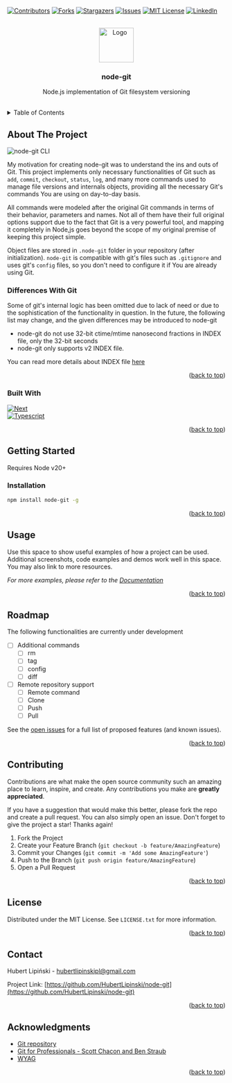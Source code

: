 <!-- Improved compatibility of back to top link: See: https://github.com/othneildrew/Best-README-Template/pull/73 -->
<a id="readme-top"></a>


<!-- PROJECT SHIELDS -->
<!--
*** I'm using markdown "reference style" links for readability.
*** Reference links are enclosed in brackets [ ] instead of parentheses ( ).
*** See the bottom of this document for the declaration of the reference variables
*** for contributors-url, forks-url, etc. This is an optional, concise syntax you may use.
*** https://www.markdownguide.org/basic-syntax/#reference-style-links
-->
[![Contributors][contributors-shield]][contributors-url]
[![Forks][forks-shield]][forks-url]
[![Stargazers][stars-shield]][stars-url]
[![Issues][issues-shield]][issues-url]
[![MIT License][license-shield]][license-url]
[![LinkedIn][linkedin-shield]][linkedin-url]



<!-- PROJECT LOGO -->
<br />
<div align="center">
  <a href="https://github.com/HubertLipinski/node-git">
    <img src="images/logo.png" alt="Logo" width="80" height="80">
  </a>

<h3 align="center">node-git</h3>

  <p align="center">
    Node.js implementation of Git filesystem versioning
    <br />
    <br />

[//]: # (    <a href="https://github.com/HubertLipinski/node-git">View Demo</a>)
[//]: # (    ·)
[//]: # (    <a href="https://github.com/HubertLipinski/node-git/issues/new?labels=bug&template=bug-report---.md">Report Bug</a>)
[//]: # (    ·)
[//]: # (    <a href="https://github.com/HubertLipinski/node-git/issues/new?labels=enhancement&template=feature-request---.md">Request Feature</a>)
  </p>
</div>



<!-- TABLE OF CONTENTS -->

[//]: # (<details open>)
<details>
  <summary>Table of Contents</summary>
  <ol>
    <li>
      <a href="#about-the-project">About The Project</a>
      <ul>
        <li><a href="#differences-with-git">Differences With Git</a></li>
        <li><a href="#built-with">Built With</a></li>
      </ul>
    </li>
    <li>
      <a href="#getting-started">Getting Started</a>
      <ul>
        <li><a href="#installation">Installation</a></li>
      </ul>
    </li>
    <li><a href="#usage">Usage</a></li>
    <li><a href="#roadmap">Roadmap</a></li>
    <li><a href="#contributing">Contributing</a></li>
    <li><a href="#license">License</a></li>
    <li><a href="#contact">Contact</a></li>
    <li><a href="#acknowledgments">Acknowledgments</a></li>
  </ol>
</details>



<!-- ABOUT THE PROJECT -->
## About The Project

![node-git CLI][product-screenshot]

My motivation for creating node-git was to understand the ins and outs of Git.
This project implements only necessary functionalities of Git such as ``add``, ``commit``, ``checkout``, ``status``, ``log``, and many more commands used to manage file versions and internals objects, providing all the necessary Git's commands You are using on day-to-day basis.

All commands were modeled after the original Git commands in terms of their behavior, parameters and names. Not all of them have their full original options support due to the fact that Git is a very powerful tool, and mapping it completely in Node,js goes beyond the scope of my original premise of keeping this project simple.

Object files are stored in ``.node-git`` folder in your repository (after initialization).
``node-git`` is compatible with git's files such as ``.gitignore`` and uses git's ``config`` files, so you don't need to configure it if You are already using Git.

### Differences With Git
Some of git's internal logic has been omitted due to lack of need or due to the sophistication of the functionality in question. In the future, the following list may change, and the given differences may be introduced to node-git
* node-git do not use 32-bit ctime/mtime nanosecond fractions in INDEX file, only the 32-bit seconds
* node-git only supports v2 INDEX file. 

You can read more details about INDEX file [here](https://github.com/git/git/blob/master/Documentation/gitformat-index.txt)

<p align="right">(<a href="#readme-top">back to top</a>)</p>

### Built With

[![Next][Node-logo]][Node-url]  
[![Typescript][TS-logo]][TS-url]
<p align="right">(<a href="#readme-top">back to top</a>)</p>

<!-- GETTING STARTED -->
## Getting Started

Requires Node v20+

### Installation

  ```sh
  npm install node-git -g
  ```
<p align="right">(<a href="#readme-top">back to top</a>)</p>


<!-- USAGE EXAMPLES -->
## Usage

Use this space to show useful examples of how a project can be used. Additional screenshots, code examples and demos work well in this space. You may also link to more resources.

_For more examples, please refer to the [Documentation](https://example.com)_

<p align="right">(<a href="#readme-top">back to top</a>)</p>

<!-- ROADMAP -->
## Roadmap

The following functionalities are currently under development

- [ ] Additional commands
  - [ ] rm
  - [ ] tag
  - [ ] config
  - [ ] diff
- [ ] Remote repository support
    - [ ] Remote command
    - [ ] Clone
    - [ ] Push
    - [ ] Pull

See the [open issues](https://github.com/HubertLipinski/node-git/issues) for a full list of proposed features (and known issues).

<p align="right">(<a href="#readme-top">back to top</a>)</p>



<!-- CONTRIBUTING -->
## Contributing

Contributions are what make the open source community such an amazing place to learn, inspire, and create. Any contributions you make are **greatly appreciated**.

If you have a suggestion that would make this better, please fork the repo and create a pull request. You can also simply open an issue.
Don't forget to give the project a star! Thanks again!

1. Fork the Project
2. Create your Feature Branch (`git checkout -b feature/AmazingFeature`)
3. Commit your Changes (`git commit -m 'Add some AmazingFeature'`)
4. Push to the Branch (`git push origin feature/AmazingFeature`)
5. Open a Pull Request

<p align="right">(<a href="#readme-top">back to top</a>)</p>



<!-- LICENSE -->
## License

Distributed under the MIT License. See `LICENSE.txt` for more information.

<p align="right">(<a href="#readme-top">back to top</a>)</p>



<!-- CONTACT -->
## Contact

Hubert Lipiński - hubertlipinskipl@gmail.com

Project Link: [https://github.com/HubertLipinski/node-git](https://github.com/HubertLipinski/node-git)

<p align="right">(<a href="#readme-top">back to top</a>)</p>



<!-- ACKNOWLEDGMENTS -->
## Acknowledgments

* [Git repository](https://github.com/git/git/)
* [Git for Professionals - Scott Chacon and Ben Straub](https://git-scm.com/book/en/v2)
* [WYAG](https://wyag.thb.lt/#intro)

<p align="right">(<a href="#readme-top">back to top</a>)</p>

<!-- MARKDOWN LINKS & IMAGES -->
<!-- https://www.markdownguide.org/basic-syntax/#reference-style-links -->
[contributors-shield]: https://img.shields.io/github/contributors/HubertLipinski/node-git.svg?style=for-the-badge
[contributors-url]: https://github.com/HubertLipinski/node-git/graphs/contributors
[forks-shield]: https://img.shields.io/github/forks/HubertLipinski/node-git.svg?style=for-the-badge
[forks-url]: https://github.com/HubertLipinski/node-git/network/members
[stars-shield]: https://img.shields.io/github/stars/HubertLipinski/node-git.svg?style=for-the-badge
[stars-url]: https://github.com/HubertLipinski/node-git/stargazers
[issues-shield]: https://img.shields.io/github/issues/HubertLipinski/node-git.svg?style=for-the-badge
[issues-url]: https://github.com/HubertLipinski/node-git/issues
[license-shield]: https://img.shields.io/github/license/HubertLipinski/node-git.svg?style=for-the-badge
[license-url]: https://github.com/HubertLipinski/node-git/blob/master/LICENSE.txt
[linkedin-shield]: https://img.shields.io/badge/-LinkedIn-black.svg?style=for-the-badge&logo=linkedin&colorB=555
[linkedin-url]: https://www.linkedin.com/in/hubert-lipinski/
[product-screenshot]: https://i.imgur.com/8YhXe4Q.png
[Node-logo]: https://img.shields.io/badge/Node.js-43853D?style=for-the-badge&logo=node.js&logoColor=white
[Node-url]: https://nodejs.org/en
[TS-logo]: https://img.shields.io/badge/TypeScript-007ACC?style=for-the-badge&logo=typescript&logoColor=white
[TS-url]: https://www.typescriptlang.org/